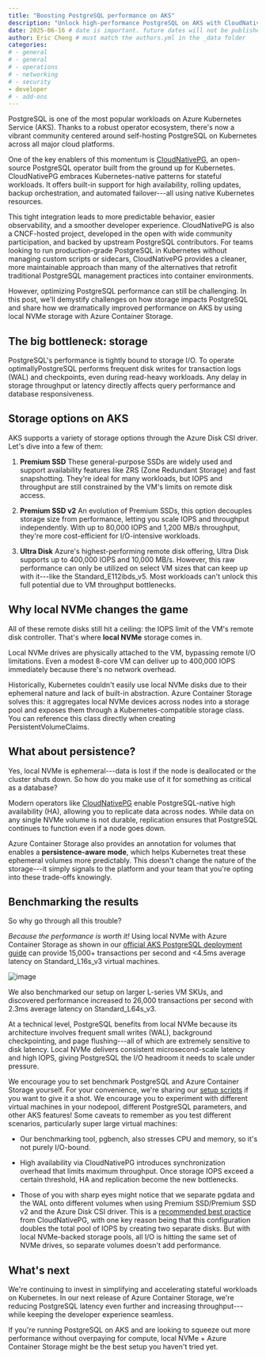 ```yaml
---
title: "Boosting PostgreSQL performance on AKS"
description: "Unlock high-performance PostgreSQL on AKS with CloudNativePG and Azure Container Storage using local NVMe for big throughput/latency improvements."
date: 2025-06-16 # date is important. future dates will not be published
author: Eric Cheng # must match the authors.yml in the _data folder
categories: 
# - general 
# - general
# - operations
# - networking
# - security
- developer
# - add-ons
---
```


PostgreSQL is one of the most popular workloads on Azure Kubernetes
Service (AKS). Thanks to a robust operator ecosystem, there's now a
vibrant community centered around self-hosting PostgreSQL on Kubernetes
across all major cloud platforms.

One of the key enablers of this momentum is
[CloudNativePG](https://cloudnative-pg.io), an open-source PostgreSQL
operator built from the ground up for Kubernetes. CloudNativePG embraces
Kubernetes-native patterns for stateful workloads. It offers built-in
support for high availability, rolling updates, backup orchestration,
and automated failover---all using native Kubernetes resources.

This tight integration leads to more predictable behavior, easier
observability, and a smoother developer experience. CloudNativePG is
also a CNCF-hosted project, developed in the open with wide community
participation, and backed by upstream PostgreSQL contributors. For teams
looking to run production-grade PostgreSQL in Kubernetes without
managing custom scripts or sidecars, CloudNativePG provides a cleaner,
more maintainable approach than many of the alternatives that retrofit
traditional PostgreSQL management practices into container environments.

However, optimizing PostgreSQL performance can still be challenging. In
this post, we'll demystify challenges on how storage impacts PostgreSQL
and share how we dramatically improved performance on AKS by using local
NVMe storage with Azure Container Storage.

## The big bottleneck: storage

PostgreSQL's performance is tightly bound to storage I/O. To operate
optimallyPostgreSQL performs frequent disk writes for transaction logs
(WAL) and checkpoints, even during read-heavy workloads. Any delay in
storage throughput or latency directly affects query performance and
database responsiveness.

## Storage options on AKS

AKS supports a variety of storage options through the Azure Disk CSI
driver. Let's dive into a few of them:

1. **Premium SSD**
    These general-purpose SSDs are widely used and support availability
    features like ZRS (Zone Redundant Storage) and fast snapshotting.
    They're ideal for many workloads, but IOPS and throughput are still
    constrained by the VM's limits on remote disk access.

2. **Premium SSD v2**
    An evolution of Premium SSDs, this option decouples storage size
    from performance, letting you scale IOPS and throughput
    independently. With up to 80,000 IOPS and 1,200 MB/s throughput,
    they're more cost-efficient for I/O-intensive workloads.

3. **Ultra Disk**
    Azure's highest-performing remote disk offering, Ultra Disk supports
    up to 400,000 IOPS and 10,000 MB/s. However, this raw performance
    can only be utilized on select VM sizes that can keep up with
    it---like the Standard_E112ibds_v5. Most workloads can't unlock
    this full potential due to VM throughput bottlenecks.

## Why local NVMe changes the game

All of these remote disks still hit a ceiling: the IOPS limit of the
VM's remote disk controller. That's where **local NVMe** storage comes
in.

Local NVMe drives are physically attached to the VM, bypassing remote
I/O limitations. Even a modest 8-core VM can deliver up to 400,000 IOPS
immediately because there's no network overhead.

Historically, Kubernetes couldn't easily use local NVMe disks due to
their ephemeral nature and lack of built-in abstraction. Azure Container
Storage solves this: it aggregates local NVMe devices across nodes into
a storage pool and exposes them through a Kubernetes-compatible storage
class. You can reference this class directly when creating
PersistentVolumeClaims.

## What about persistence?

Yes, local NVMe is ephemeral---data is lost if the node is deallocated
or the cluster shuts down. So how do you make use of it for something as
critical as a database?

Modern operators like [CloudNativePG](https://cloudnative-pg.io) enable
PostgreSQL-native high availability (HA), allowing you to replicate data
across nodes. While data on any single NVMe volume is not durable,
replication ensures that PostgreSQL continues to function even if a node
goes down.

Azure Container Storage also provides an annotation for volumes that
enables a **persistence-aware mode**, which helps Kubernetes treat these
ephemeral volumes more predictably. This doesn't change the nature of
the storage---it simply signals to the platform and your team that
you're opting into these trade-offs knowingly.

## Benchmarking the results

So why go through all this trouble?

*Because the performance is worth it!* Using local NVMe with Azure
Container Storage as shown in our [official AKS PostgreSQL deployment
guide](https://learn.microsoft.com/en-us/azure/aks/postgresql-ha-overview)
can provide 15,000+ transactions per second and <4.5ms average latency
on Standard_L16s_v3 virtual machines.

![image](/assets/images/postgresql-nvme/graph.png)

We also benchmarked our setup on larger L-series VM SKUs, and discovered
performance increased to 26,000 transactions per second with 2.3ms
average latency on Standard_L64s_v3.

At a technical level, PostgreSQL benefits from local NVMe because its
architecture involves frequent small writes (WAL), background
checkpointing, and page flushing---all of which are extremely sensitive
to disk latency. Local NVMe delivers consistent microsecond-scale
latency and high IOPS, giving PostgreSQL the I/O headroom it needs to
scale under pressure.

We encourage you to set benchmark PostgreSQL and Azure Container Storage
yourself. For your convenience, we're sharing our [setup
scripts](https://github.com/eh8/acstor-pgsql) if you want to give it a
shot. We encourage you to experiment with different virtual machines in
your nodepool, different PostgreSQL parameters, and other AKS features!
Some caveats to remember as you test different scenarios, particularly
super large virtual machines:

- Our benchmarking tool, pgbench, also stresses CPU and memory, so
    it's not purely I/O-bound.

- High availability via CloudNativePG introduces synchronization
    overhead that limits maximum throughput. Once storage IOPS exceed a
    certain threshold, HA and replication become the new bottlenecks.

- Those of you with sharp eyes might notice that we separate pgdata
    and the WAL onto different volumes when using Premium SSD/Premium
    SSD v2 and the Azure Disk CSI driver. This is a [recommended best
    practice](https://cloudnative-pg.io/documentation/current/storage/#volume-for-wal)
    from CloudNativePG, with one key reason being that this
    configuration doubles the total pool of IOPS by creating two
    separate disks. But with local NVMe-backed storage pools, all I/O is
    hitting the same set of NVMe drives, so separate volumes doesn't add
    performance.

## What's next

We're continuing to invest in simplifying and accelerating stateful
workloads on Kubernetes. In our next release of Azure Container Storage,
we're reducing PostgreSQL latency even further and increasing
throughput---while keeping the developer experience seamless.

If you're running PostgreSQL on AKS and are looking to squeeze out more
performance without overpaying for compute, local NVMe + Azure Container
Storage might be the best setup you haven't tried yet.
